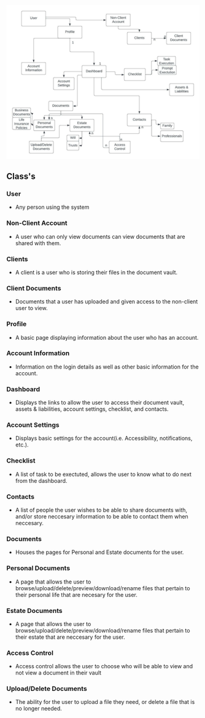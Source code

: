 ![Domain Model for First Iteration](https://github.com/nateslagter/EstateVault/blob/main/Auxiliary%20Files/Domain%20Model%20First%20Iteration.jpeg)

## Class's

### User
- Any person using the system

### Non-Client Account
- A user who can only view documents can view documents that are shared with them.

### Clients
- A client is a user who is storing their files in the document vault.

### Client Documents
- Documents that a user has uploaded and given access to the non-client user to view.

### Profile
- A basic page displaying information about the user who has an account.

### Account Information
- Information on the login details as well as other basic information for the account.

### Dashboard
- Displays the links to allow the user to access their document vault, assets & liabilities, account settings, checklist, and contacts.

### Account Settings
- Displays basic settings for the account(i.e. Accessibility, notifications, etc.).

### Checklist
- A list of task to be exectuted, allows the user to know what to do next from the dashboard.

### Contacts
- A list of people the user wishes to be able to share documents with, and/or store neccesary information to be able to contact them when neccesary.

### Documents
- Houses the pages for Personal and Estate documents for the user.

### Personal Documents
- A page that allows the user to browse/upload/delete/preview/download/rename files that pertain to their personal life that are necesary for the user.

### Estate Documents
- A page that allows the user to browse/upload/delete/preview/download/rename files that pertain to their estate that are neccesary for the user.

### Access Control
- Access control allows the user to choose who will be able to view and not view a document in their vault

### Upload/Delete Documents
- The ability for the user to upload a file they need, or delete a file that is no longer needed.
